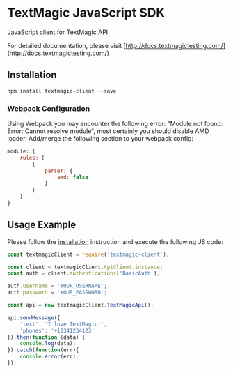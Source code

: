 # TextMagic JavaScript SDK

JavaScript client for TextMagic API

For detailed documentation, please visit [http://docs.textmagictesting.com/](http://docs.textmagictesting.com/)

## Installation

```shell
npm install textmagic-client --save
```

### Webpack Configuration

Using Webpack you may encounter the following error: "Module not found: Error:
Cannot resolve module", most certainly you should disable AMD loader. Add/merge
the following section to your webpack config:

```javascript
module: {
    rules: [
        {
            parser: {
                amd: false
            }
        }
    ]
}
```

## Usage Example

Please follow the [installation](#installation) instruction and execute the following JS code:

```javascript
const textmagicClient = require('textmagic-client');

const client = textmagicClient.ApiClient.instance;
const auth = client.authentications['BasicAuth'];

auth.username = 'YOUR_USERNAME';
auth.password = 'YOUR_PASSWORD';

const api = new textmagicClient.TextMagicApi();

api.sendMessage({
    'text': 'I love TextMagic!',
    'phones': '+12341234123'
}).then(function (data) {
    console.log(data);
}).catch(function(err){
    console.error(err);
});
```